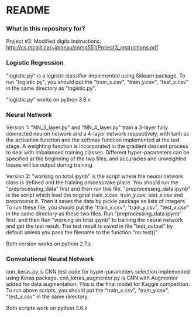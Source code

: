 # README #

### What is this repository for? ###

Project	#3:		Modified digits
Instructions:
http://cs.mcgill.ca/~jpineau/comp551/Project3_instructions.pdf

### Logistic Regression ###

"logistic.py" is a logistic classifier implemented using Sklearn package.
To run "logistic.py", you should put the "train_x.csv", "train_y.csv", "test_x.csv" in the same directory as "logistic.py".

"logistic.py" works on python 3.6.x

### Neural Network ###

Version 1:
"NN_3_layer.py" and "NN_4_layer.py" train a 3-layer fully connected neuron network and a 4-layer network respectively,
with tanh as the activation function and the softmax function implemented at the last stage.
A weighting function is incorporated in the gradient descent process to deal with imbalanced training classes.
Different hyper-parameters can be specified at the beginning of the two files,
and accuracies and unweighted losses will be output during training.

Version 2:
"working on total.ipynb" is the script where the neural network class is defined and the training process take place. You should run the "preprocessing_data" first and then run this file.
"preprocessing_data.ipynb" is the script which load the original train_x.csv, train_y.csv, test_x.csv and preprocess it. Then it saves the data by pickle package as lists of integers.
To run these file, you should put the "train_x.csv", "train_y.csv", "test_x.csv" in the same directory as these two files.
Run "preprocessing_data.ipynb" first. and then Run "working on total.ipynb" to training the neural network and get the test result.
The test result is saved in file "test_output" by default unless you pass the filename to the function "nn.test()"

Both version works on python 2.7.x

### Convolutional Neural Network ###

cnn_keras.py is CNN test code for hyper-parameters selection implemented using Keras package.
cnn_keras_augmentor.py is CNN with Augmentor added for data augmentation. This is the final model for Kaggle competition.
To run above scripts, you should put the "train_x.csv", "train_y.csv", "test_x.csv" in the same directory.

Both scripts work on python 3.6.x